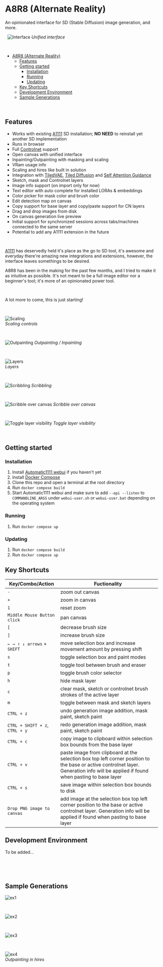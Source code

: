 # A8R8 (Alternate Reality)

An opinionated interface for SD (Stable Diffusion) image generation, and more.

&nbsp;
![Interface](readme/screenshots/interface.png)
*Unified interface*

&nbsp;

- [A8R8 (Alternate Reality)](#a8r8-alternate-reality)
  - [Features](#features)
  - [Getting started](#getting-started)
    - [Installation](#installation)
    - [Running](#running)
    - [Updating](#updating)
  - [Key Shortcuts](#key-shortcuts)
  - [Development Environment](#development-environment)
  - [Sample Generations](#sample-generations)

&nbsp;

## Features

- Works with existing [A1111](https://github.com/AUTOMATIC1111/stable-diffusion-webui) SD installation; **NO NEED** to reinstall yet another SD implementation
- Runs in browser
- Full [Controlnet](https://github.com/Mikubill/sd-webui-controlnet) support
- Open canvas with unified interface
- Inpainting/Outpainting with masking and scaling 
- VRam usage info
- Scaling and hires like built in solution
- Integration with [TiledVAE](https://github.com/pkuliyi2015/multidiffusion-upscaler-for-automatic1111), [Tiled Diffusion](https://github.com/pkuliyi2015/multidiffusion-upscaler-for-automatic1111) and [Self Attention Guidance](https://github.com/ashen-sensored/sd_webui_SAG)
- Sketch, mask and Controlnet layers
- Image info support (on import only for now)
- Text editor with auto complete for installed LORAs & embeddings
- Color picker for mask color and brush color
- Edit detection map on canvas
- Copy support for base layer and copy/paste support for CN layers
- Drag and drop images from disk
- On canvas generation live preview
- Initial support for synchronized sessions across tabs/machines connected to the same server
- Potential to add any A1111 extension in the future

&nbsp;

[A1111](https://github.com/AUTOMATIC1111/stable-diffusion-webui) has deservedly held it's place as the go to SD tool, it's awesome and everyday there're amazing new integrations and extensions, however, the interface leaves somethings to be desired.

A8R8 has been in the making for the past few months, and I tried to make it as intuitive as possible. It's not meant to be a full image editor nor a beginner's tool; it's more of an opinionated power tool.

&nbsp;

A lot more to come, this is just starting!

&nbsp;

![Scaling](readme/screenshots/scaling.png)\
*Scaling controls*

&nbsp;

![Outpainting](readme/screenshots/outpainting.png)
*Outpainting / Inpainting*

&nbsp;

![Layers](readme/screenshots/layers.png)\
*Layers*

&nbsp;

![Scribbling](readme/screenshots/scribbling.png)
*Scribbling*

&nbsp;

![Scribble over canvas](readme/screenshots/scribble_over_canvas.png)
*Scribble over canvas*

&nbsp;

![Toggle layer visibility](readme/screenshots/toggle_layer_visibility.png)
*Toggle layer visibility*


&nbsp;


## Getting started

### Installation

1. Install [Automatic1111 webui](https://github.com/AUTOMATIC1111/stable-diffusion-webui#installation-and-running) if you haven't yet
2. Install [Docker Compose](https://docs.docker.com/compose/gettingstarted/)
3. Clone this repo and open a terminal at the root directory
4. Run `docker compose build`
5. Start Automatic1111 webui and make sure to add `--api --listen` to `COMMANDLINE_ARGS` under `webui-user.sh` or `webui-user.bat` depending on the operating system

### Running

1. Run `docker compose up`

### Updating

1. Run `docker compose build`
2. Run `docker compose up`

## Key Shortcuts

Key/Combo/Action | Fuctionality
---------|----------
 `-` | zoom out canvas
 `+` | zoom in canvas
 `1` | reset zoom
 `Middle Mouse Button click` | pan canvas
 `[` | decrease brush size
 `]` | increase brush size
 `← → ↑ ↓ arrows` + `SHIFT` | move selection box and increase movement amount by pressing shift
 `s` | toggle selection box and paint modes
 `t` | toggle tool between brush and eraser
 `p` | toggle brush color selector
 `h` | hide mask layer
 `c` | clear mask, sketch or controlnet brush strokes of the active layer
 `m` | toggle between mask and sketch layers
 `CTRL + z` | undo generation image addition, mask paint, sketch paint
 `CTRL + SHIFT + z`, `CTRL + y`| redo generation image addition, mask paint, sketch paint
 `CTRL + c`| copy image to clipboard within selection box bounds from the base layer
 `CTRL + v`| paste image from clipboard at the selection box top left corner position to the base or active controlnet layer. Generation info will be applied if found when pasting to base layer
 `CTRL + s`| save image within selection box bounds to disk
 `Drop PNG image to canvas` | add image at the selection box top left corner position to the base or active controlnet layer. Generation info will be applied if found when pasting to base layer

## Development Environment

To be added...

&nbsp;

&nbsp;

## Sample Generations

![ex1](readme/examples/ex1.png)

&nbsp;

![ex2](readme/examples/ex2.png)

&nbsp;

![ex3](readme/examples/ex3.png)

&nbsp;

![ex4](readme/examples/ex4.png)\
*Outpainting in hires*